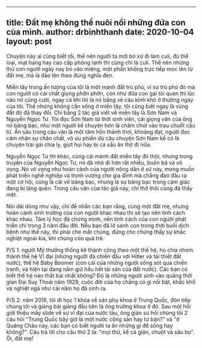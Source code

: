 ﻿
---
title: Đất mẹ không thể nuôi nổi những đứa con của mình.
author: drbinhthanh
date: 2020-10-04
layout: post
---

Chuyện này ai cũng biết rồi, thế nên người ta mới bỏ xứ đi làm culi, đủ thể loại, mạt hạng hay cao cấp phòng lạnh thì cũng chỉ là culi. Thế nên những thứ con người ngày nay bỏ vào miệng, một phần không trực tiếp mọc lên từ đất mẹ, mà là đào lên theo đúng nghĩa đen.

Miền tây trong ấn tượng của tôi là một mảnh đất trù phú, vì sự trù phú đó mà con người có cái chất giọng phỡn phỡn, còn như đứa con gái tôi quen thì lúc nào nó cũng cười, ngay cả khi tôi la nó bằng vẻ cáu kỉnh khó ở thường ngày của tôi. Thế nhưng không cần sống ở miền tây, tôi cũng biết ngay là vùng đất đó đã thay đổi. Chỉ bằng 2 tác giả viết về miền tây là Sơn Nam và Nguyễn Ngọc Tư. Tôi đọc Sơn Nam từ thời sinh viên, cái giọng văn của ông nó bàng bạc, như một người kể chuyện hơn là chăm chút vào trau chuốt câu từ. Ẩn sâu trong câu văn là một tâm hồn thảnh thơi, khoáng đạt, người đọc cảm nhận sự chân chất, vô ưu phiền dù câu chuyện Sơn Nam kể có là chuyện trai gái chia ly, giựt hụi hay bị cá sấu ăn thịt đi nữa.

Nguyễn Ngọc Tư thì khác, cũng cái mảnh đất miền tây đó thôi, nhưng trong truyện của Nguyễn Ngọc Tư, nó đã nhỏ đi hơn rất nhiều, buồn bã và vô vọng. Nó vô vọng như hoàn cảnh của người nông dân ở xứ này, mong muốn phát triển nghề nghiệp và thịnh vượng cho gia đình mà chẳng đào đâu ra một cơ hội, cũng là cái vẻ bàng bạc, nhưng là sự bàng bạc trong cảm giác đang bị lãng quên. Trong câu văn của tác giả này, chỉ thở thôi cũng đã thấy mệt.

Nói dài dòng như vậy, chỉ để nhắn các bạn rằng, cùng một đất mẹ, nhưng hoàn cảnh sinh trưởng của con người khác nhau thì sẽ tạo nên tính cách khác nhau. Tâm lý học đã chứng minh, nền tính cách của con người phát triển chỉ trong 3 năm đầu đời. Nếu bạn đã lỡ sanh con trong thời buổi dịch bệnh như thế này, thì phải che mắt chúng, đừng cho chúng thấy sự khắc nghiệt ngoài kia, khi chúng còn quá trẻ.

P/S 1: người Mỹ thường thống kê thành công theo một thế hệ, họ chia nhóm thành thế hệ Vĩ đại (những người đã chiến đấu với Hitler và tái thiết đất nước), thế hệ Baby Boomer (con cái của những người sống sót qua chiến tranh, và hiện tại đang nắm giữ hầu hết tài sản của đất nước). Các bạn có biết thế hệ nào thất bại nhất không? Đó là những người sinh vào quãng thời gian Đại Suy Thoái năm 1929, cuộc đời của họ chẳng có gì nổi bật, khắc khổ và nghiệt ngã như cái năm họ đã sinh ra.

P/S 2: năm 2016, tôi đi học 1 khóa về sản phụ khoa ở Trung Quốc, đón tiếp chúng tôi và giảng bài giảng đầu tiên là ông trưởng khoa ở đó. Sau một hồi giới thiệu mấy slide về sự vĩ đại của nước tàu, ông giáo sư hỏi chúng tôi 2 câu hỏi "Trung Quốc bây giờ là một nước cộng sản hay tư bản?" và "ở Quảng Châu này, các bạn có biết người ta ăn những gì để sống hay không?". Câu trả lời cho câu thứ 2 là: "mọi thứ, kể cả gián, chuột và sâu bọ". Ôi, đất mẹ!

